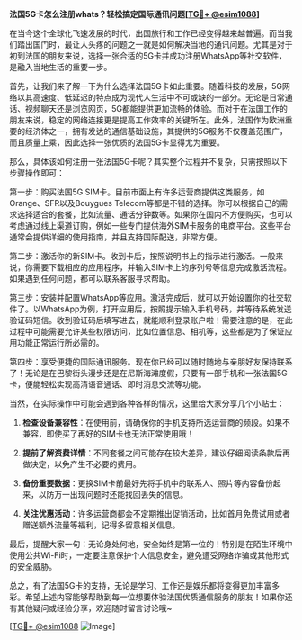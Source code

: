 **法国5G卡怎么注册whats？轻松搞定国际通讯问题[[TG💪+ @esim1088](https://t.me/s/esim1088)]**

在当今这个全球化飞速发展的时代，出国旅行和工作已经变得越来越普遍。而当我们踏出国门时，最让人头疼的问题之一就是如何解决当地的通讯问题。尤其是对于初到法国的朋友来说，选择一张合适的5G卡并成功注册WhatsApp等社交软件，是融入当地生活的重要一步。

首先，让我们来了解一下为什么选择法国5G卡如此重要。随着科技的发展，5G网络以其高速度、低延迟的特点成为现代人生活中不可或缺的一部分。无论是日常通话、视频聊天还是浏览网页，5G都能提供更加流畅的体验。而对于在法国工作的朋友来说，稳定的网络连接更是提高工作效率的关键所在。此外，法国作为欧洲重要的经济体之一，拥有发达的通信基础设施，其提供的5G服务不仅覆盖范围广，而且质量上乘，因此选择一张优质的法国5G卡显得尤为重要。

那么，具体该如何注册一张法国5G卡呢？其实整个过程并不复杂，只需按照以下步骤操作即可：

第一步：购买法国5G SIM卡。目前市面上有许多运营商提供这类服务，如Orange、SFR以及Bouygues Telecom等都是不错的选择。你可以根据自己的需求选择适合的套餐，比如流量、通话分钟数等。如果你在国内不方便购买，也可以考虑通过线上渠道订购，例如一些专门提供海外SIM卡服务的电商平台。这些平台通常会提供详细的使用指南，并且支持国际配送，非常方便。

第二步：激活你的新SIM卡。收到卡后，按照说明书上的指示进行激活。一般来说，你需要下载相应的应用程序，并输入SIM卡上的序列号等信息完成激活流程。如果遇到任何问题，都可以联系客服寻求帮助。

第三步：安装并配置WhatsApp等应用。激活完成后，就可以开始设置你的社交软件了。以WhatsApp为例，打开应用后，按照提示输入手机号码，并等待系统发送验证码短信。收到验证码后填写进去，就能顺利登录账户啦！需要注意的是，在此过程中可能需要允许某些权限访问，比如位置信息、相机等，这些都是为了保证应用功能正常运行所必需的。

第四步：享受便捷的国际通讯服务。现在你已经可以随时随地与亲朋好友保持联系了！无论是在巴黎街头漫步还是在尼斯海滩度假，只要有一部手机和一张法国5G卡，便能轻松实现高清语音通话、即时消息交流等功能。

当然，在实际操作中可能会遇到各种各样的情况，这里给大家分享几个小贴士：

1. **检查设备兼容性**：在使用前，请确保你的手机支持所选运营商的频段。如果不兼容，即使买了再好的SIM卡也无法正常使用哦！

2. **提前了解资费详情**：不同套餐之间可能存在较大差异，建议仔细阅读条款后再做决定，以免产生不必要的费用。

3. **备份重要数据**：更换SIM卡前最好先将手机中的联系人、照片等内容备份起来，以防万一出现问题时还能找回丢失的信息。

4. **关注优惠活动**：许多运营商都会不定期推出促销活动，比如首月免费试用或者赠送额外流量等福利，记得多留意相关信息。

最后，提醒大家一句：无论身处何地，安全始终是第一位的！特别是在陌生环境中使用公共Wi-Fi时，一定要注意保护个人信息安全，避免遭受网络诈骗或其他形式的安全威胁。

总之，有了法国5G卡的支持，无论是学习、工作还是娱乐都将变得更加丰富多彩。希望上述内容能够帮助到每一位想要体验法国优质通信服务的朋友！如果你还有其他疑问或经验分享，欢迎随时留言讨论哦~

[[TG💪+ @esim1088](https://t.me/s/esim1088) ![Image](https://i.postimg.cc/4NQfJmqS/Snipaste-2025-05-13-00-14-12.png)]